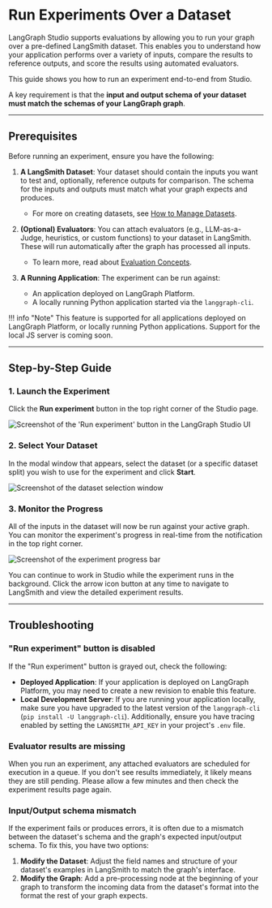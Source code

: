 # Run Experiments Over a Dataset

LangGraph Studio supports evaluations by allowing you to run your graph over a pre-defined LangSmith dataset. This enables you to understand how your application performs over a variety of inputs, compare the results to reference outputs, and score the results using automated evaluators.

This guide shows you how to run an experiment end-to-end from Studio.

A key requirement is that the **input and output schema of your dataset must match the schemas of your LangGraph graph**.

---

## Prerequisites

Before running an experiment, ensure you have the following:

1.  **A LangSmith Dataset**: Your dataset should contain the inputs you want to test and, optionally, reference outputs for comparison. The schema for the inputs and outputs must match what your graph expects and produces.
    * For more on creating datasets, see [How to Manage Datasets](https://docs.smith.langchain.com/evaluation/how_to_guides/manage_datasets_in_application#set-up-your-dataset).

2.  **(Optional) Evaluators**: You can attach evaluators (e.g., LLM-as-a-Judge, heuristics, or custom functions) to your dataset in LangSmith. These will run automatically after the graph has processed all inputs.
    * To learn more, read about [Evaluation Concepts](https://docs.smith.langchain.com/evaluation/concepts#evaluators).

3.  **A Running Application**: The experiment can be run against:
    * An application deployed on LangGraph Platform.
    * A locally running Python application started via the `langgraph-cli`.

!!! info "Note"
    This feature is supported for all applications deployed on LangGraph Platform, or locally running Python applications. Support for the local JS server is coming soon.

---

## Step-by-Step Guide

### 1. Launch the Experiment

Click the **Run experiment** button in the top right corner of the Studio page.

![Screenshot of the 'Run experiment' button in the LangGraph Studio UI](../img/studio_evals_experiment_button.png)

### 2. Select Your Dataset

In the modal window that appears, select the dataset (or a specific dataset split) you wish to use for the experiment and click **Start**.

![Screenshot of the dataset selection window](../img/studio_evals_dataset.png)

### 3. Monitor the Progress

All of the inputs in the dataset will now be run against your active graph. You can monitor the experiment's progress in real-time from the notification in the top right corner.

![Screenshot of the experiment progress bar](../img/studio_evals_experiments.png)

You can continue to work in Studio while the experiment runs in the background. Click the arrow icon button at any time to navigate to LangSmith and view the detailed experiment results.

---

## Troubleshooting

### "Run experiment" button is disabled

If the "Run experiment" button is grayed out, check the following:

* **Deployed Application**: If your application is deployed on LangGraph Platform, you may need to create a new revision to enable this feature.
* **Local Development Server**: If you are running your application locally, make sure you have upgraded to the latest version of the `langgraph-cli` (`pip install -U langgraph-cli`). Additionally, ensure you have tracing enabled by setting the `LANGSMITH_API_KEY` in your project's `.env` file.

### Evaluator results are missing

When you run an experiment, any attached evaluators are scheduled for execution in a queue. If you don't see results immediately, it likely means they are still pending. Please allow a few minutes and then check the experiment results page again.

### Input/Output schema mismatch

If the experiment fails or produces errors, it is often due to a mismatch between the dataset's schema and the graph's expected input/output schema. To fix this, you have two options:

1.  **Modify the Dataset**: Adjust the field names and structure of your dataset's examples in LangSmith to match the graph's interface.
2.  **Modify the Graph**: Add a pre-processing node at the beginning of your graph to transform the incoming data from the dataset's format into the format the rest of your graph expects.
